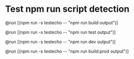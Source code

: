 # Test npm run script detection

@run [(npm run -s testecho -- "npm run build output")]

@run [(npm run -s testecho -- "npm run test output")]

@run [(npm run -s testecho -- "npm run dev output")]

@run [(npm run -s testecho -- "npm run build:prod output")]
